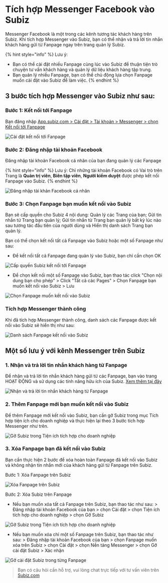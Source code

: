 # Tích hợp Messenger Facebook vào Subiz

Messenger Facebook là một trong các kênh tương tác khách hàng trên Subiz. Khi tích hợp Messenger vào Subiz, bạn có thể nhận và trả lời tin nhắn khách hàng gửi từ Fanpage ngay trên trang quản lý Subiz.

{% hint style="info" %}
Lưu ý:

* Bạn có thể cài đặt nhiều Fanpage cùng lúc vào Subiz để thuận tiện trò chuyện tư vấn khách hàng và quản lý dữ liệu khách hàng tập trung.
* Bạn quản lý nhiều Fanpage, bạn có thể chủ động lựa chọn Fanpage muốn cài đặt vào Subiz để làm việc.
{% endhint %}

## 3 bước tích hợp Messenger vào Subiz như sau: 

### Bước 1: Kết nối tới Fanpage

Bạn đăng nhập [App.subiz.com &gt; Cài đặt &gt; Tài khoản &gt; Messenger &gt; chọn Kết nối tới Fanpage ](https://app.subiz.com/settings/messenger)

![C&#xE0;i &#x111;&#x1EB7;t k&#x1EBF;t n&#x1ED1;i t&#x1EDB;i Fanpage](../../.gitbook/assets/ket-noi-fb.jpg)

### Bước 2: Đăng nhập tài khoản Facebook

Đăng nhập tài khoản Facebook cá nhân của bạn đang quản lý các Fanpage

{% hint style="info" %}
Lưu ý: Chỉ những tài khoản Facebook có Vai trò trên Trang là **Quản trị viên**, **Biên tập viên**, **Người kiểm duyệt** được phép kết nối Fanpage vào Subiz.
{% endhint %}

![&#x110;&#x103;ng nh&#x1EAD;p t&#xE0;i kh&#x1EA3;n Facebook c&#xE1; nh&#xE2;n](../../.gitbook/assets/2.-dang-nhap-tai-khoan-subiz.jpg)

### Bước 3: Chọn Fanpage bạn muốn kết nối vào Subiz

Bạn sẽ cấp quyền cho Subiz 4 nội dung: Quản lý các Trang của bạn; Gửi tin nhắn từ Trang bạn quản lý; Gửi tin nhắn từ Trang bạn quản lý bất kỳ lúc nào sau tương tác đầu tiên của người dùng và Hiển thị danh sách Trang bạn quản lý.  
  
Bạn có thể chọn kết nối tất cả Fanpage vào Subiz hoặc một số Fanpage như sau:

* Để kết nối tất cả Fanpage đang quản lý vào Subiz, bạn chỉ cần chọn OK 

![C&#x1EA5;p quy&#x1EC1;n Subiz k&#x1EBF;t n&#x1ED1;i t&#x1EDB;i Fanpage](../../.gitbook/assets/3.-ket-noi.jpg)

* Để chọn kết nối một số Fanpage vào Subiz, bạn thao tác click "Chọn nội dung bạn cho phép" &gt; Click "Tất cả các Pages" &gt; Chọn Fanpage bạn muốn kết nối vào Subiz &gt; Lưu 

![Ch&#x1ECD;n Fanpage mu&#x1ED1;n k&#x1EBF;t n&#x1ED1;i v&#xE0;o Subiz](../../.gitbook/assets/facebookauthentication.gif)

### Tích hợp Messenger thành công

Khi đã tích hợp Messenger thành công, danh sách các Fanpage được kết nối vào Subiz sẽ hiển thị như sau: 

![Danh s&#xE1;ch Fanpage k&#x1EBF;t n&#x1ED1;i v&#xE0;o Subiz](../../.gitbook/assets/danh-sach-fb-1.jpg)

## Một số lưu ý với kênh Messenger trên Subiz

### 1. Nhận và trả lời tin nhắn khách hàng từ Fanpage

Để nhận và trả lời tin nhắn khách hàng gửi từ các Fanpage, bạn vào trang HOẠT ĐỘNG và sử dụng các tính năng hữu ích của Subiz. [Xem thêm tại đây](https://help.subiz.com/bat-dau-voi-subiz/lam-viec-tren-subiz/tuong-tac-qua-kenh-messenger)

![Nh&#x1EAD;n v&#xE0; tr&#x1EA3; l&#x1EDD;i tin nh&#x1EAF;n kh&#xE1;ch h&#xE0;ng t&#x1EEB; Fanpage](../../.gitbook/assets/2-messnger%20%281%29.jpg)

### 2. Thêm Fanpage mới bạn muốn kết nối vào Subiz

Để thêm Fanpage mới kết nối vào Subiz, bạn cần gỡ Subiz trong mục Tích hợp tiện ích cho doanh nghiệp và thực hiện lại theo 3 bước tích hợp Messenger như trên.

![G&#x1EE1; Subiz trong Ti&#x1EC7;n &#xED;ch t&#xED;ch h&#x1EE3;p cho doanh nghi&#x1EC7;p](../../.gitbook/assets/5.-go-subiz%20%281%29.jpg)

### 3. Xóa Fanpage bạn đã kết nối vào Subiz

Bạn cần thực hiện 2 bước để xóa hoàn toàn Fanpage đã kết nối vào Subiz và không nhận tin nhắn mới của khách hàng gửi từ Fanpage trên Subiz.

Bước 1: Xóa Fanpage trên Subiz

![X&#xF3;a Fanpage tr&#xEA;n Subiz](../../.gitbook/assets/danh-sach-fb-2%20%281%29.jpg)

Bước 2: Xóa Subiz trên Fanpage

* Nếu bạn muốn xóa tất cả Fanpage trên Subiz, bạn thao tác như sau:  &gt; Đăng nhập tài khoản Facebook của bạn  &gt; chọn Cài đặt &gt; chọn Tiện ích tích hợp cho doanh nghiệp &gt; chọn Gỡ Subiz 

![G&#x1EE1; Subiz trong Ti&#x1EC7;n &#xED;ch t&#xED;ch h&#x1EE3;p cho doanh nghi&#x1EC7;p](../../.gitbook/assets/5.-go-subiz.jpg)

* Nếu bạn muốn xóa chỉ một số Fanpage trên Subiz, bạn thao tác như sau:  &gt; Đăng nhập tài khoản Facebook của bạn  &gt; chọn Fanpage muốn xóa trên Subiz &gt; chọn Cài đặt &gt; chọn Nền tảng Messenger  &gt;  chọn Gỡ cài đặt Subiz  &gt; Xác nhận

![G&#x1EE1; c&#xE0;i &#x111;&#x1EB7;t Subiz trong t&#x1EEB;ng Fanpage](../../.gitbook/assets/go-subiz-2.jpg)

> Bạn có câu hỏi cần hỗ trợ, vui lòng chat trực tiếp với tư vấn viên trên [Subiz.com](https://subiz.com/vi/)

























